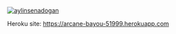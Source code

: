 
[![aylinsenadogan](https://circleci.com/gh/aylinsenadogan/MyDemoApp.svg?style=svg)](https://app.circleci.com/pipelines/github/aylinsenadogan)

Heroku site: https://arcane-bayou-51999.herokuapp.com
